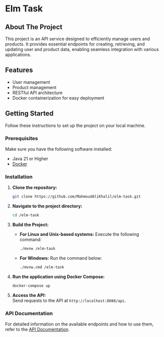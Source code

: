# Elm Task

## About The Project

This project is an API service designed to efficiently manage users and products. It provides essential endpoints for
creating, retrieving, and updating user and product data, enabling seamless integration with various applications.

## Features

- User management
- Product management
- RESTful API architecture
- Docker containerization for easy deployment

## Getting Started

Follow these instructions to set up the project on your local machine.

### Prerequisites

Make sure you have the following software installed:

- Java 21 or Higher
- [Docker](https://www.docker.com/get-started)

### Installation

1. **Clone the repository:**

   ```sh
   git clone https://github.com/MahmoudAliKhalil/elm-task.git
   ```
2. **Navigate to the project directory:**
   ```sh
   cd /elm-task
   ```

3. **Build the Project:**
    - **For Linux and Unix-based systems:** Execute the following command:
       ```sh
       ./mvnw /elm-task
       ```
    - **For Windows:** Run the command below:
       ```sh
       ./mvnw.cmd /elm-task
       ```

4. **Run the application using Docker Compose:**
   ```sh
   docker-compose up
   ```
5. **Access the API:**  
   Send requests to the API at `http://localhost:8080/api`.

### API Documentation

For detailed information on the available endpoints and how to use them, refer to
the [API Documentation](src/main/resources/contract/openapi.yaml).
